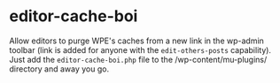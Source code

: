 # editor-cache-boi
Allow editors to purge WPE's caches from a new link in the wp-admin toolbar (link is added for anyone with the `edit-others-posts` capability).
Just add the `editor-cache-boi.php` file to the /wp-content/mu-plugins/ directory and away you go.
